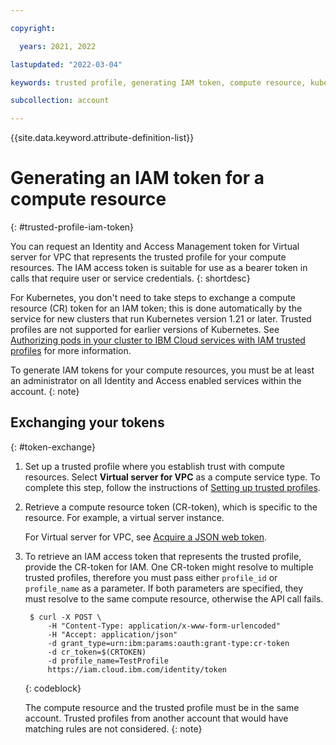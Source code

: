 ```yaml
---

copyright:

  years: 2021, 2022

lastupdated: "2022-03-04"

keywords: trusted profile, generating IAM token, compute resource, kubernetes cluster, virtual server

subcollection: account

---
```


{{site.data.keyword.attribute-definition-list}}

# Generating an IAM token for a compute resource
{: #trusted-profile-iam-token}

You can request an Identity and Access Management token for Virtual server for VPC that represents the trusted profile for your compute resources. The IAM access token is suitable for use as a bearer token in calls that require user or service credentials.
{: shortdesc}

For Kubernetes, you don't need to take steps to exchange a compute resource (CR) token for an IAM token; this is done automatically by the service for new clusters that run Kubernetes version 1.21 or later. Trusted profiles are not supported for earlier versions of Kubernetes. See [Authorizing pods in your cluster to IBM Cloud services with IAM trusted profiles](/docs/containers?topic=containers-pod-iam-identity) for more information.

To generate IAM tokens for your compute resources, you must be at least an administrator on all Identity and Access enabled services within the account.
{: note}

## Exchanging your tokens
{: #token-exchange}

1. Set up a trusted profile where you establish trust with compute resources. Select **Virtual server for VPC** as a compute service type. To complete this step, follow the instructions of [Setting up trusted profiles](/docs/account?topic=account-create-trusted-profile#create-profile-compute).
1. Retrieve a compute resource token (CR-token), which is specific to the resource. For example, a virtual server instance. 

   For Virtual server for VPC, see [Acquire a JSON web token](/docs/vpc?topic=vpc-imd-configure-service#imd-json-token).

1. To retrieve an IAM access token that represents the trusted profile, provide the CR-token for IAM. One CR-token might resolve to multiple trusted profiles, therefore you must pass either `profile_id` or `profile_name` as a parameter. If both parameters are specified, they must resolve to the same compute resource, otherwise the API call fails.

   ```curl
    $ curl -X POST \
        -H "Content-Type: application/x-www-form-urlencoded"   
        -H "Accept: application/json"                          
        -d grant_type=urn:ibm:params:oauth:grant-type:cr-token 
        -d cr_token=$(CRTOKEN)                                 
        -d profile_name=TestProfile                            
        https://iam.cloud.ibm.com/identity/token
   ```
   {: codeblock}

   The compute resource and the trusted profile must be in the same account. Trusted profiles from another account that would have matching rules are not considered.
   {: note}
